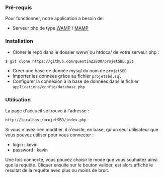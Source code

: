 ### Pré-requis

Pour fonctionner, notre application a besoin de:

* Serveur php de type [WAMP](http://www.wampserver.com/) / [MAMP](https://www.mamp.info/en/)

### Installation

- Cloner le repo dans le dossier www/ ou htdocs/ de votre serveur php : 
```sh
$ git clone https://github.com/quentin22800/projetSBD.git
```
- Créer une base de donnée mysql du nom de ```projetSBD```
- Importer les données grâce au fichier ```projetsbd.sql```
- Configurer la connexion à la base de données dans le fichier ```applications/config/database.php```

### Utilisation

La page d'accueil se trouve à l'adresse :
```sh
http://localhost/projetSBD/index.php
```

Si vous n'avez rien modifier, il n'existe, en base, qu'un seul utilisateur que vous pouvez utiliser pour vous connecter : 
- login : kevin
- password : kevin

Une fois connecté, vous pouvez choisir le mode que vous souhaitez ainsi que la requête. Cliquer ensuite sur le bouton valider, est alors affiché le resultat de la requête avec plus ou moins de bruit.
